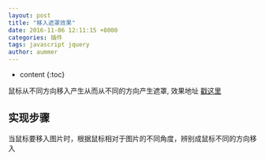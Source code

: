 ```yaml
---
layout: post
title: "移入遮罩效果"
date: 2016-11-06 12:11:15 +8000
categories: 插件
tags: javascript jquery
author: aummer
---
```


* content
{:toc}




鼠标从不同方向移入产生从而从不同的方向产生遮罩, 效果地址  [戳这里](https://summerboys.github.io/mask/)


## 实现步骤

当鼠标要移入图片时，根据鼠标相对于图片的不同角度，辨别成鼠标不同的方向移入